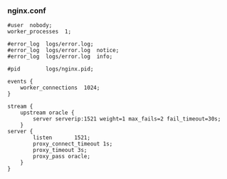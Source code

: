 ### nginx.conf

    #user  nobody;
    worker_processes  1;

    #error_log  logs/error.log;
    #error_log  logs/error.log  notice;
    #error_log  logs/error.log  info;

    #pid        logs/nginx.pid;

    events {
        worker_connections  1024;
    }

    stream {
        upstream oracle {   
            server serverip:1521 weight=1 max_fails=2 fail_timeout=30s;   
        }
    server {
            listen       1521;
            proxy_connect_timeout 1s;
            proxy_timeout 3s;		
            proxy_pass oracle;
        }
    }